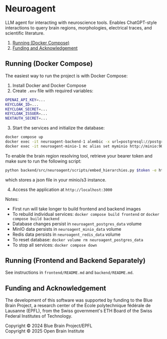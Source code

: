 # Neuroagent

LLM agent for interacting with neuroscience tools. Enables ChatGPT-style interactions to query brain regions, morphologies, electrical traces, and scientific literature.

1. [Running (Docker Compose)](#running-docker-compose)
2. [Funding and Acknowledgement](#funding-and-acknowledgement)

## Running (Docker Compose)
The easiest way to run the project is with Docker Compose:

1. Install Docker and Docker Compose
2. Create `.env` file with required variables:
```bash
OPENAI_API_KEY=...
KEYCLOAK_ID=...
KEYCLOAK_SECRET=...
KEYCLOAK_ISSUER=...
NEXTAUTH_SECRET=...
```

3. Start the services and initialize the database:
```bash
docker compose up
docker exec -it neuroagent-backend-1 alembic -x url=postgresql://postgres:pwd@postgres:5432/neuroagent upgrade head
docker exec -it neuroagent-minio-1 mc alias set myminio http://minio:9000 minioadmin minioadmin && docker exec -it neuroagent-minio-1 mc mb myminio/neuroagent
```

To enable the brain region resolving tool, retrieve your bearer token and make sure to run the following script:
```bash
python backend/src/neuroagent/scripts/embed_hierarchies.py $token -e https://staging.openbraininstitute.org/api/entitycore/ -u http://localhost:9000 -b neuroagent -a minioadmin -s minioadmin
```
which stores a json file in your minio/s3 instance.

4. Access the application at `http://localhost:3000`

Notes:
- First run will take longer to build frontend and backend images
- To rebuild individual services: `docker compose build frontend` or `docker compose build backend`
- Database changes persist in `neuroagent_postgres_data` volume
- MinIO data persists in `neuroagent_minio_data` volume
- Redis data persists in `neuroagent_redis_data` volume
- To reset database: `docker volume rm neuroagent_postgres_data`
- To stop all services: `docker compose down`

## Running (Frontend and Backend Separately)
See instructions in `frontend/README.md` and `backend/README.md`.

## Funding and Acknowledgement

The development of this software was supported by funding to the Blue Brain Project, a research center of the École polytechnique fédérale de Lausanne (EPFL), from the Swiss government's ETH Board of the Swiss Federal Institutes of Technology.

Copyright &copy; 2024 Blue Brain Project/EPFL<br>
Copyright &copy; 2025 Open Brain Institute
